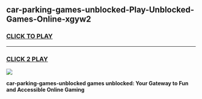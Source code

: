 
## car-parking-games-unblocked-Play-Unblocked-Games-Online-xgyw2
<h3>
<a href="https://premium76.site?title=car-parking-games-unblocked&ref=24A">CLICK TO PLAY</a></h3>
<hr>

<h3>
<a href="https://premium76.site?title=car-parking-games-unblocked&ref=24A">CLICK 2 PLAY</a>
  
</h3>

<a href="https://premium76.site?title=car-parking-games-unblocked&ref=24A"><img src="https://clearcache.store/games.png"></a>


**car-parking-games-unblocked games unblocked: Your Gateway to Fun and Accessible Online Gaming**
